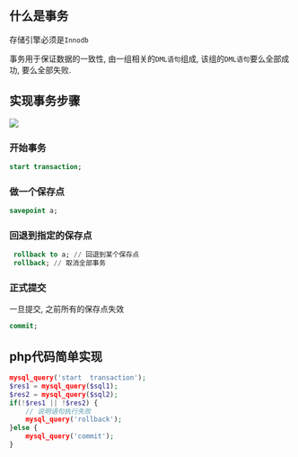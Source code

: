 ##  什么是事务

存储引擎必须是`Innodb`

事务用于保证数据的一致性, 由一组相关的`DML语句`组成, 该组的`DML语句`要么全部成功, 要么全部失败.

## 实现事务步骤

![](https://ae01.alicdn.com/kf/H680db22fe839499f964c2c138fdad8b7o.jpg)

### 开始事务

```sql
start transaction;
```

### 做一个保存点

```sql
savepoint a;
```

### 回退到指定的保存点

```sql
 rollback to a; // 回退到某个保存点
 rollback; // 取消全部事务
```

### 正式提交

一旦提交, 之前所有的保存点失效

```sql
commit;
```

## php代码简单实现

```php
mysql_query('start  transaction');
$res1 = mysql_query($sql1);
$res2 = mysql_query($sql2);
if(!$res1 || !$res2) {
    // 说明语句执行失败
    mysql_query('rollback');
}else {
    mysql_query('commit');
}
```









